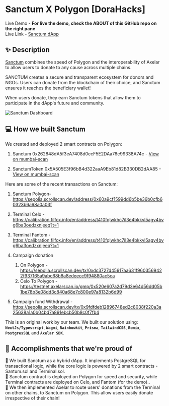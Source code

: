 # Sanctum X Polygon [DoraHacks]

Live Demo - **For live the demo, check the ABOUT of this GitHub repo on the right pane** <br />
Live Link - [Sanctum dApp](https://Sanctum-dapp.vercel.app) <br />

## ✨ Description

[Sanctum](https://sanctum-dapp.vercel.app) combines the speed of Polygon and the interoperability of Axelar to allow users to donate to any cause across multiple chains.

SANCTUM creates a secure and transparent ecosystem for donors and NGOs. Users can donate from the blockchain of their choice, and Sanctum ensures it reaches the beneficiary wallet!

When users donate, they earn Sanctum tokens that allow them to participate in the dApp's future and community.

![Sanctum Dashboard](https://sanctum-dapp.vercel.app/img/sanctum-dashboard.png)

## 💻 How we built Sanctum

We created and deployed 2 smart contracts on Polygon:

1. Sanctum 0x262848dA5f3eA7408d0ecF5E2DAa76e99338A74c - [View on mumbai-scan](https://gnosis-chiado.blockscout.com/address/0x262848dA5f3eA7408d0ecF5E2DAa76e99338A74c)

2. SanctumToken 0x5A505E3f96bB4d322aaA9Eb81d82B330DB2dAA85 - [View on mumbai-scan](https://gnosis-chiado.blockscout.com/address/0x262848dA5f3eA7408d0ecF5E2DAa76e99338A74c)

Here are some of the recent transactions on Sanctum:

1. Sanctum Polygon- https://sepolia.scrollscan.dev/address/0x60a9cf1599dd6b5be36b0cfb60323b6a68a0a03f
2. Terminal Celo - https://calibration.filfox.info/en/address/t410fqlwkhc7il3e4bkkvl5agy4bvg6ba3oedzxnjeeq?t=1
3. Terminal Fantom -https://calibration.filfox.info/en/address/t410fqlwkhc7il3e4bkkvl5agy4bvg6ba3oedzxnjeeq?t=1
4. Campaign donation

   1. On Polygon - https://sepolia.scrollscan.dev/tx/0xdc3727d45917aa631f9603569422f937165a9abc68b8a8edeecc9f94880ac5ca
   2. Celo To Polygon - https://testnet.axelarscan.io/gmp/0x520e607a2d79d3e64d56dd05b1be78b3e08dd3c840a68e7c800e97a8132b6d99

5. Campaign fund Withdrawal - https://sepolia.scrollscan.dev/tx/0x9fdfdeb12896748ed2c8038f220a3a25638a1a0b04bd7a891ebcb50b8c0f7fb4

This is an original work by our team. We built our solution using: **`NextJs/Typescript`**, **`Wagmi`**, **`Rainbowkit`**, **`Prisma`**, **`TailwindCSS`**, **`Remix`**, **`PostgresSQL`** and **`Axelar SDK`**.

## 🚀 Accomplishments that we're proud of

🎉 We built Sanctum as a hybrid dApp. It implements PostgreSQL for transactional logic, while the core logic is powered by 2 smart contracts - Santum.sol and Terminal.sol.<br />
🎉 Sanctum contract is deployed on Polygon for speed and security, while Terminal contracts are deployed on Celo, and Fantom (for the demo).. <br />
🎉 We then implemented Axelar to route users' donations from the Terminal on other chains, to Sanctum on Polygon. This allow users easily donate irrespective of their chain! <br />
